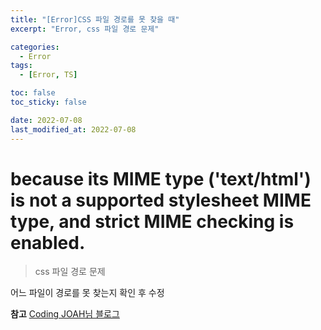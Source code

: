 ```yaml
---
title: "[Error]CSS 파일 경로를 못 찾을 때"
excerpt: "Error, css 파일 경로 문제"

categories:
  - Error
tags:
  - [Error, TS]

toc: false
toc_sticky: false

date: 2022-07-08
last_modified_at: 2022-07-08
---
```


# because its MIME type ('text/html') is not a supported stylesheet MIME type, and strict MIME checking is enabled.

> css 파일 경로 문제

어느 파일이 경로를 못 찾는지 확인 후 수정

**참고**
[Coding JOAH님 블로그](https://july7k.tistory.com/140)
